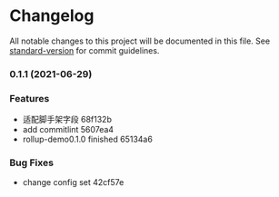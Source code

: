 # Changelog

All notable changes to this project will be documented in this file. See [standard-version](https://github.com/conventional-changelog/standard-version) for commit guidelines.

### 0.1.1 (2021-06-29)


### Features

* 适配脚手架字段 68f132b
* add commitlint 5607ea4
* rollup-demo0.1.0 finished 65134a6


### Bug Fixes

* change config set 42cf57e
